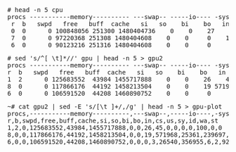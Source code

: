 
<pre>
# head -n 5 cpu
procs -----------memory---------- ---swap-- -----io---- -system-- ------cpu-----
 r  b   swpd   free   buff  cache   si   so    bi    bo   in   cs us sy id wa st
 0  0      0 100848056 251300 1480404736    0    0    27    45    0    0  0  0 100  0  0
 7  0      0 97220368 251308 1480404608    0    0     0    13 2139 136325  3  1 97  0  0
 6  0      0 90123216 251316 1480404608    0    0     0     3 4016 263419  5  1 94  0  0
</pre>

<pre>
# sed 's/^[ \t]*//' gpu | head -n 5 > gpu2
procs -----------memory---------- ---swap-- -----io---- -system-- ------cpu-----
r  b   swpd   free   buff  cache   si   so    bi    bo   in   cs us sy id wa st
1  2      0 125683552  43984 1455717888    0    0    26    45    0    0  0  0 100  0  0
8  0      0 117866176  44192 1458213504    0    0    19 571968 25361 239697  4  1 95  0  0
6  0      0 106591520  44208 1460890752    0    0     0     3 26540 356955  6  2 92  0  0
</pre>

<pre>
~# cat gpu2 | sed -E 's/[\t ]+/,/g' | head -n 5 > gpu-plot
procs,-----------memory----------,---swap--,-----io----,-system--,------cpu-----
r,b,swpd,free,buff,cache,si,so,bi,bo,in,cs,us,sy,id,wa,st
1,2,0,125683552,43984,1455717888,0,0,26,45,0,0,0,0,100,0,0
8,0,0,117866176,44192,1458213504,0,0,19,571968,25361,239697,4,1,95,0,0
6,0,0,106591520,44208,1460890752,0,0,0,3,26540,356955,6,2,92,0,0
</pre>